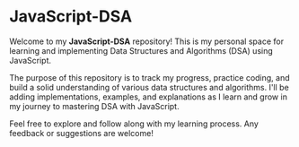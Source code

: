 # JavaScript-DSA

Welcome to my **JavaScript-DSA** repository! This is my personal space for learning and implementing Data Structures and Algorithms (DSA) using JavaScript.

The purpose of this repository is to track my progress, practice coding, and build a solid understanding of various data structures and algorithms. I'll be adding implementations, examples, and explanations as I learn and grow in my journey to mastering DSA with JavaScript.

Feel free to explore and follow along with my learning process. Any feedback or suggestions are welcome!
